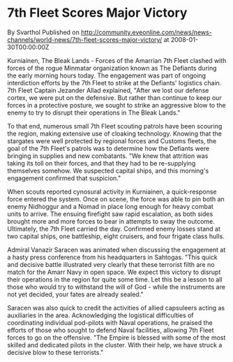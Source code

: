 # 7th Fleet Scores Major Victory
By Svarthol
Published on http://community.eveonline.com/news/news-channels/world-news/7th-fleet-scores-major-victory/ at 2008-01-30T00:00:00Z

Kurniainen, The Bleak Lands - Forces of the Amarrian 7th Fleet clashed with forces of the rogue Minmatar organization known as The Defiants during the early morning hours today. The engagement was part of ongoing interdiction efforts by the 7th Fleet to strike at the Defiants' logistics chain. 7th Fleet Captain Jezander Allad explained, "After we lost our defense cortex, we were put on the defensive. But rather than continue to keep our forces in a protective posture, we sought to strike an aggressive blow to the enemy to try to disrupt their operations in The Bleak Lands."

To that end, numerous small 7th Fleet scouting patrols have been scouring the region, making extensive use of cloaking technology. Knowing that the stargates were well protected by regional forces and Customs fleets, the goal of the 7th Fleet's patrols was to determine how the Defiants were bringing in supplies and new combatants. "We knew that attrition was taking its toll on their forces, and that they had to be re-supplying themselves somehow. We suspected capital ships, and this morning's engagement confirmed that suspicion."

When scouts reported cynosural activity in Kurniainen, a quick-response force entered the system. Once on scene, the force was able to pin both an enemy Nidhoggur and a Nomad in place long enough for heavy combat units to arrive. The ensuing firefight saw rapid escalation, as both sides brought more and more forces to bear in attempts to sway the outcome. Ultimately, the 7th Fleet carried the day. Confirmed enemy losses stand at two capital ships, one battleship, eight cruisers, and four frigate class hulls.

Admiral Vanazir Saracen was animated when discussing the engagement at a hasty press conference from his headquarters in Sahtogas. "This quick and decisive battle illustrated very clearly that these terrorist filth are no match for the Amarr Navy in open space. We expect this victory to disrupt their operations in the region for quite some time. Let this be a lesson to all those who would try to withstand the will of God - while the instruments are not yet decided, your fates are already sealed."

Saracen was also quick to credit the activities of allied capsuleers acting as auxiliaries in the area. Acknowledging the logistical difficulties of coordinating individual pod-pilots with Naval operations, he praised the efforts of those who sought to defend Naval facilities, allowing 7th Fleet forces to go on the offensive. "The Empire is blessed with some of the most skilled and dedicated pilots in the cluster. With their help, we have struck a decisive blow to these terrorists."

